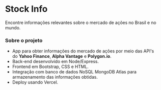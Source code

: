# Stock Info

Encontre informações relevantes sobre o mercado de ações no Brasil e no mundo.


### Sobre o projeto

* App para obter informações do mercado de ações por meio das API's do **Yahoo Finance**, **Alpha Vantage** e **Polygon.io**. 
* Back-end desenvolvido em Node/Express. 
* Frontend em Bootstrap, CSS e HTML. 
* Integração com banco de dados NoSQL MongoDB Atlas para armazenamento das informações obtidas. 
* Deploy usando Vercel.